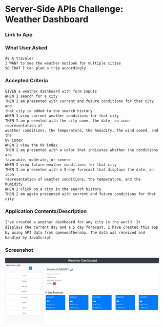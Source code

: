 # Server-Side APIs Challenge: Weather Dashboard



### Link to App

 
### What User Asked
```
AS A traveler
I WANT to see the weather outlook for multiple cities
SO THAT I can plan a trip accordingly
```
### Accepted Criteria 
```
GIVEN a weather dashboard with form inputs
WHEN I search for a city
THEN I am presented with current and future conditions for that city and 
that city is added to the search history
WHEN I view current weather conditions for that city
THEN I am presented with the city name, the date, an icon representation of 
weather conditions, the temperature, the humidity, the wind speed, and the 
UV index
WHEN I view the UV index
THEN I am presented with a color that indicates whether the conditions are 
favorable, moderate, or severe
WHEN I view future weather conditions for that city
THEN I am presented with a 5-day forecast that displays the date, an icon 
representation of weather conditions, the temperature, and the humidity
WHEN I click on a city in the search history
THEN I am again presented with current and future conditions for that city
```


### Application Contents/Description
``
I've created a weather dashboard for any city in the world. It displays the current day and a 5 day forecast. I have created this app by using API data from openweathermap. The data was received and handled by JavaScript.  
``

### Screenshot
<img src = "assets\Screenshot.jpg" alt = "app preview">
